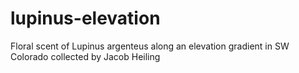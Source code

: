 # lupinus-elevation
Floral scent of Lupinus argenteus along an elevation gradient in SW Colorado collected by Jacob Heiling
